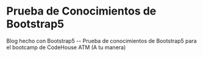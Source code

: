 # Prueba de Conocimientos de Bootstrap5

Blog hecho con Bootstrap5 -- Prueba de conocimientos de Bootstrap5 para el bootcamp de CodeHouse ATM (A tu manera)